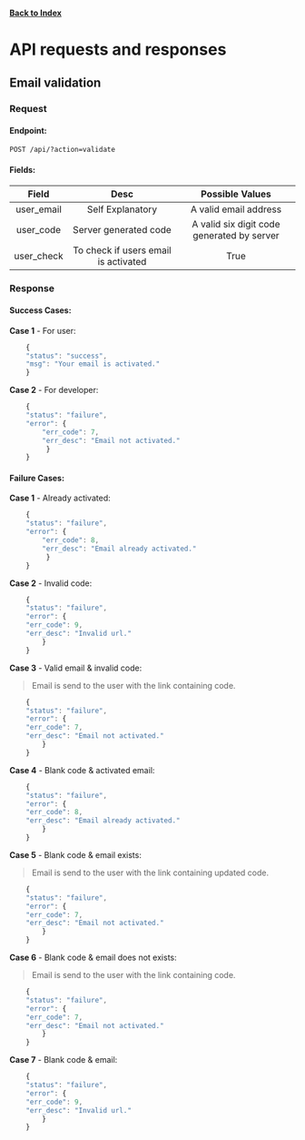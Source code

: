 #### [Back to Index](./index.html)

# API requests and responses

## Email validation

### Request

#### Endpoint:
```
POST /api/?action=validate
```

#### Fields:

| Field | Desc | Possible Values |
|:---:|:---:|:---:|
| user_email | Self Explanatory | A valid email address |
| user_code | Server generated code |  A valid six digit code generated by server |
| user_check | To check if users email is activated | True |

### Response

#### Success Cases:

__Case 1__ - For user:

```js
    {
    "status": "success",
    "msg": "Your email is activated."
    }
```

__Case 2__ - For developer:

```js
    {
    "status": "failure",
    "error": {
        "err_code": 7,
        "err_desc": "Email not activated."
         }
    }
```


#### Failure Cases:
  

__Case 1__ - Already activated:

```js
    {
    "status": "failure",
    "error": {
        "err_code": 8,
        "err_desc": "Email already activated."
         }
    }
```

__Case 2__ - Invalid code:

```js
    {
    "status": "failure",
    "error": {
    "err_code": 9,
    "err_desc": "Invalid url."
        }
    }
```

__Case 3__ - Valid email & invalid code:

> Email is send to the user with the link containing code.

```js
    {
    "status": "failure",
    "error": {
    "err_code": 7,
    "err_desc": "Email not activated."
        }
    }
```

__Case 4__ - Blank code & activated email:


```js
    {
    "status": "failure",
    "error": {
    "err_code": 8,
    "err_desc": "Email already activated."
        }
    }
```

__Case 5__ - Blank code & email exists:

> Email is send to the user with the link containing updated code.

```js
    {
    "status": "failure",
    "error": {
    "err_code": 7,
    "err_desc": "Email not activated."
        }
    }
```

__Case 6__ - Blank code & email does not exists:

> Email is send to the user with the link containing code.

```js
    {
    "status": "failure",
    "error": {
    "err_code": 7,
    "err_desc": "Email not activated."
        }
    }
```

__Case 7__ - Blank code & email:


```js
    {
    "status": "failure",
    "error": {
    "err_code": 9,
    "err_desc": "Invalid url."
        }
    }
```
